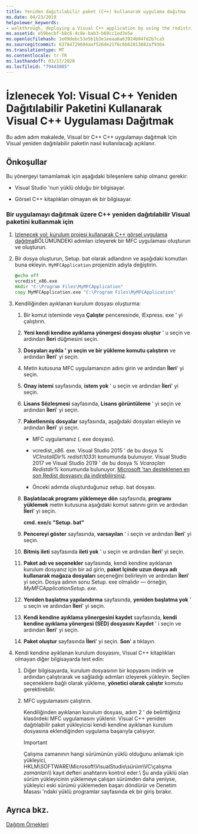 ```yaml
---
title: Yeniden dağıtılabilir paket (C++) kullanarak uygulama dağıtma
ms.date: 04/23/2019
helpviewer_keywords:
- walkthrough, deploying a Visual C++ application by using the redistributable package
ms.assetid: e59becbf-b8c6-4c8e-bab3-b69cc1ed3e5e
ms.openlocfilehash: 1e09debc53e5b1b3e1eeaa6a63924b04fd2b7ca5
ms.sourcegitcommit: 63784729604aaf526de21f6c6b62813882af930a
ms.translationtype: MT
ms.contentlocale: tr-TR
ms.lasthandoff: 03/17/2020
ms.locfileid: "79443885"
---
```

# <a name="walkthrough-deploying-a-visual-c-application-by-using-the-visual-c-redistributable-package"></a>İzlenecek Yol: Visual C++ Yeniden Dağıtılabilir Paketini Kullanarak Visual C++ Uygulaması Dağıtmak

Bu adım adım makalede, Visual bir C++ C++ uygulamayı dağıtmak Için Visual yeniden dağıtılabilir paketin nasıl kullanılacağı açıklanır.

## <a name="prerequisites"></a>Önkoşullar

Bu yönergeyi tamamlamak için aşağıdaki bileşenlere sahip olmanız gerekir:

- Visual Studio 'nun yüklü olduğu bir bilgisayar.

- Görsel C++ kitaplıkları olmayan ek bir bilgisayar.

### <a name="to-use-the-visual-c-redistributable-package-to-deploy-an-application"></a>Bir uygulamayı dağıtmak üzere C++ yeniden dağıtılabilir Visual paketini kullanmak için

1.  [Izlenecek yol: kurulum projesi kullanarak C++ görsel uygulama dağıtma](walkthrough-deploying-a-visual-cpp-application-by-using-a-setup-project.md)BÖLÜMÜNDEKI adımları izleyerek bir MFC uygulaması oluşturun ve oluşturun.

1. Bir dosya oluşturun, Setup. bat olarak adlandırın ve aşağıdaki komutları buna ekleyin. `MyMFCApplication` projenizin adıyla değiştirin.

    ```cmd
    @echo off
    vcredist_x86.exe
    mkdir "C:\Program Files\MyMFCApplication"
    copy MyMFCApplication.exe "C:\Program Files\MyMFCApplication"
    ```

1. Kendiliğinden ayıklanan kurulum dosyası oluşturma:

   1. Bir komut isteminde veya **Çalıştır** penceresinde, IExpress. exe ' yi çalıştırın.

   1. **Yeni kendi kendine ayıklama yönergesi dosyası oluştur** ' u seçin ve ardından **İleri** düğmesini seçin.

   1. **Dosyaları ayıkla ' yı seçin ve bir yükleme komutu çalıştırın** ve ardından **İleri**' yi seçin.

   1. Metin kutusuna MFC uygulamanızın adını girin ve ardından **İleri**' yi seçin.

   1. **Onay istemi** sayfasında, **istem yok** ' u seçin ve ardından **İleri**' yi seçin.

   1. **Lisans Sözleşmesi** sayfasında, **Lisans görüntüleme** ' yi seçin ve ardından **İleri**' yi seçin.

   1. **Paketlenmiş dosyalar** sayfasında, aşağıdaki dosyaları ekleyin ve ardından **İleri**' yi seçin.

      - MFC uygulamanız (. exe dosyası).

      - vcredist_x86. exe. Visual Studio 2015 ' de bu dosya *% VCInstallDir% redist\\1033\\* konumunda bulunuyor. Visual Studio 2017 ve Visual Studio 2019 ' de bu dosya *% Vcaraçları Redistdir%* konumunda bulunuyor. [Microsoft 'tan desteklenen en son Redist dosyasını da indirebilirsiniz](https://support.microsoft.com/help/2977003/the-latest-supported-visual-c-downloads).

      - Önceki adımda oluşturduğunuz setup. bat dosyası.

   1. **Başlatılacak programı yüklemeye dön** sayfasında, **programı yüklemek** metin kutusuna aşağıdaki komut satırını girin ve ardından **İleri**' yi seçin.

      **cmd. exe/c "Setup. bat"**

   1. **Pencereyi göster** sayfasında, **varsayılan** ' i seçin ve ardından **İleri**' yi seçin.

   1. **Bitmiş ileti** sayfasında **ileti yok** ' u seçin ve ardından **İleri**' yi seçin.

   1. **Paket adı ve seçenekler** sayfasında, kendi kendine ayıklanan kurulum dosyanız için bir ad girin, **paket Içinde uzun dosya adı kullanarak mağaza dosyaları** seçeneğini belirleyin ve ardından **İleri**' yi seçin. Dosya adının sonu Setup. exe olmalıdır — örneğin, *MyMFCApplicationSetup. exe*.

   1. **Yeniden başlatma yapılandırma** sayfasında, **yeniden başlatma yok** ' u seçin ve ardından **İleri**' yi seçin.

   1. **Kendi kendine ayıklama yönergesini kaydet** sayfasında, **kendi kendine ayıklama yönergesi (SED) dosyasını Kaydet** ' i seçin ve ardından **İleri**' yi seçin.

   1. **Paket oluştur** sayfasında **İleri**' yi seçin. **Son**' a tıklayın.

1. Kendi kendine ayıklanan kurulum dosyasını, Visual C++ kitaplıkları olmayan diğer bilgisayarda test edin:

   1. Diğer bilgisayarda, kurulum dosyasının bir kopyasını indirin ve ardından çalıştırarak ve sağladığı adımları izleyerek yükleyin. Seçilen seçeneklere bağlı olarak yükleme, **yönetici olarak çalıştır** komutu gerektirebilir.

   1. MFC uygulamasını çalıştırın.

      Kendiliğinden ayıklanan kurulum dosyası, adım 2 ' de belirttiğiniz klasördeki MFC uygulamasını yüklenir. Visual C++ yeniden dağıtılabilir paket yükleyicisi kendi kendine ayıklanan kurulum dosyasına eklendiğinden uygulama başarıyla çalışıyor.

      > [!IMPORTANT]
      > Çalışma zamanının hangi sürümünün yüklü olduğunu anlamak için yükleyici, HKLM\\SOFTWARE\\Microsoft\\VisualStudio\\_sürüm_\\VC\\çalışma _zamanları\\\\_ kayıt defteri anahtarını kontrol eder.\\ Şu anda yüklü olan sürüm yükleyicinin yüklemeye çalışan sürümden daha yeniyse, yükleyici eski sürümü yüklemeden başarı döndürür ve Denetim Masası 'ndaki yüklü programlar sayfasında ek bir giriş bırakır.

## <a name="see-also"></a>Ayrıca bkz.

[Dağıtım Örnekleri](deployment-examples.md)<br/>
